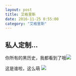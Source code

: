 ```yaml
---
layout: post 
title: 艾格里斯
date: 2016-11-25 0:55:00
category: "艾格里斯"
---
```

<h2 id= "title" > 私人定制...</h2>
<p>
		你所有的黑历史，我都看到了哦<img src="http://img4q.duitang.com/uploads/item/201409/02/20140902154831_ZWxeF.thumb.700_0.jpeg"/>
</p>
<p>

</p>
<p>
	这是谁啦，这么萌
	<img src="http://b284.photo.store.qq.com/psb?/V12ZezeP1elImz/XwoR5w1mMpbgji8D0P0Az78hxwliHvY3Nt.4ubwn5fA!/b/dBwBAAAAAAAA&bo=7gLoAwAAAAAFByM!&rf=viewer_4"/>
</p>